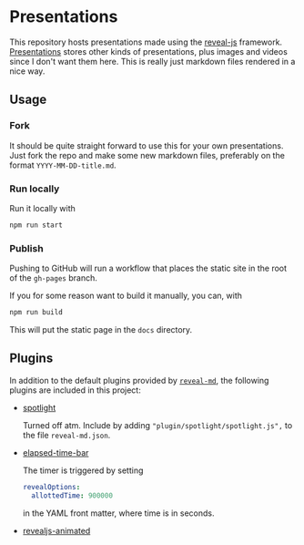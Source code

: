 # Presentations

This repository hosts presentations made using the [reveal-js] framework. [Presentations]
stores other kinds of presentations, plus images and videos since I don't want them here.
This is really just markdown files rendered in a nice way.

## Usage

### Fork

It should be quite straight forward to use this for your own presentations. Just fork the
repo and make some new markdown files, preferably on the format `YYYY-MM-DD-title.md`.

### Run locally

Run it locally with

```sh
npm run start
```

### Publish

Pushing to GitHub will run a workflow that places the static site in the root of the
`gh-pages` branch.

If you for some reason want to build it manually, you can, with

```sh
npm run build
```

This will put the static page in the `docs` directory.

## Plugins

In addition to the default plugins provided by [`reveal-md`](https://github.com/webpro/reveal-md), the following plugins are
included in this project:

- [spotlight]

  Turned off atm. Include by adding `"plugin/spotlight/spotlight.js",` to the file
  `reveal-md.json`.

- [elapsed-time-bar]

  The timer is triggered by setting

  ```yml
  revealOptions:
    allottedTime: 900000
  ```

  in the YAML front matter, where time is in seconds.

- [revealjs-animated]


[presentations]: https://github.com/engeir/presentations
[spotlight]: https://github.com/denniskniep/reveal.js-plugin-spotlight
[elapsed-time-bar]: https://github.com/tkrkt/reveal.js-elapsed-time-bar
[revealjs-animated]: https://github.com/rogeralmeida/revealjs-animated
[reveal-js]: https://revealjs.com
[reveal-md]: https://github.com/webpro/reveal-md
